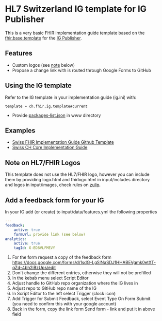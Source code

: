 # HL7 Switzerland IG template for IG Publisher 

This is a very basic FHIR implementation guide template based on the
[fhir.base.template](https://github.com/HL7/ig-template-base) for the [IG Publisher](https://confluence.hl7.org/display/FHIR/IG+Publisher+Documentation).

## Features
* Custom logos (see [note](#note-on-hl7fhir-logos) below)
* Propose a change link with is routed through Google Forms to GitHub

## Using the IG template

Refer to the IG template in your implementation guide (ig.ini) with:
```
template = ch.fhir.ig.template#current
```

* Provide [packages-list.json](https://wiki.hl7.org/index.php?title=FHIR_IG_PackageList_doco) in www directory

## Examples
* [Swiss FHIR Implementation Guide Github Template](https://github.com/ahdis/ch-ig)
* [Swiss CH Core Implementation Guide](http://build.fhir.org/ig/hl7ch/ch-core/index.html)

## Note on HL7/FHIR Logos
This template does not use the HL7/FHIR logo, however you can include them by providing logo.html and fhirlogo.html in input/includes directory and logos in input/images, check rules on [zulip](https://chat.fhir.org/#narrow/stream/179294-committers.2Fannounce/topic/HL7.20Trademark.20Issues).

## Add a feedback form for your IG

In your IG add (or create) to input/data/features.yml the following properties

```yaml
---
feedback:
    active: true
    formUrl: provide link (see below)
analytics:
    active: true
    tagId: G-ED8VLFMEVY
```

1. For the form request a copy of the feedback form https://docs.google.com/forms/d/1sdG-LgSlNaSDJ1HHABEVgmk0etXT-qZd-4bh2iBzUps/edit
2. Don't change the different entries, otherwise they will not be prefilled
3. In the kebab menu select Script Editor
4. Adjust handle to GitHub repo organization where the IG lives in
5. Adjust repo to GitHub repo name of the IG
6. In Script Editor to the left select Trigger (clock icon)
7. Add Trigger for Submit Feedback, select Event Type On Form Submit (you need to confirm this with your google account)
8. Back in the form, copy the link form Send form - link and put it in above field


